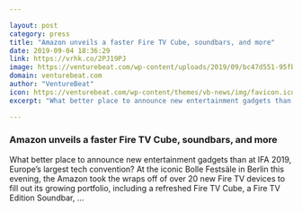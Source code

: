 ```yaml
---

layout: post
category: press
title: "Amazon unveils a faster Fire TV Cube, soundbars, and more"
date: 2019-09-04 18:36:29
link: https://vrhk.co/2PJ19PJ
image: https://venturebeat.com/wp-content/uploads/2019/09/bc47d551-95fb-4250-9137-055320b125ae-e1567616571270.png?w=1200&strip=all
domain: venturebeat.com
author: "VentureBeat"
icon: https://venturebeat.com/wp-content/themes/vb-news/img/favicon.ico
excerpt: "What better place to announce new entertainment gadgets than at IFA 2019, Europe’s largest tech convention? At the iconic Bolle Festsäle in Berlin this evening, the Amazon took the wraps off of over 20 new Fire TV devices to fill out its growing portfolio, including a refreshed Fire TV Cube, a Fire TV Edition Soundbar, …"

---
```


### Amazon unveils a faster Fire TV Cube, soundbars, and more

What better place to announce new entertainment gadgets than at IFA 2019, Europe’s largest tech convention? At the iconic Bolle Festsäle in Berlin this evening, the Amazon took the wraps off of over 20 new Fire TV devices to fill out its growing portfolio, including a refreshed Fire TV Cube, a Fire TV Edition Soundbar, …